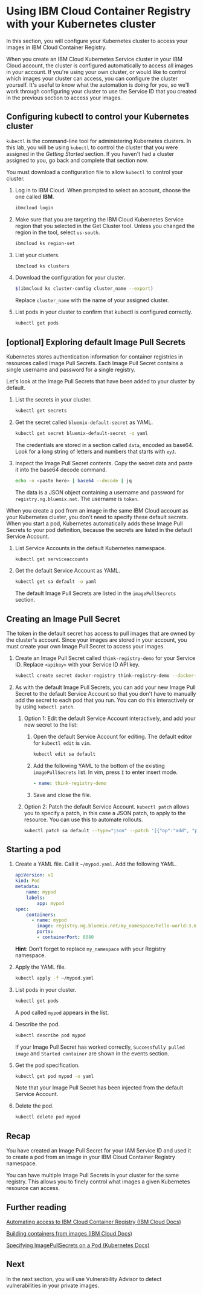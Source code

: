 # Using IBM Cloud Container Registry with your Kubernetes cluster

In this section, you will configure your Kubernetes cluster to access your images in IBM Cloud Container Registry.

When you create an IBM Cloud Kubernetes Service cluster in your IBM Cloud account, the cluster is configured automatically to access all images in your account. If you're using your own cluster, or would like to control which images your cluster can access, you can configure the cluster yourself. It's useful to know what the automation is doing for you, so we'll work through configuring your cluster to use the Service ID that you created in the previous section to access your images.

## Configuring kubectl to control your Kubernetes cluster

`kubectl` is the command-line tool for administering Kubernetes clusters. In this lab, you will be using `kubectl` to control the cluster that you were assigned in the _Getting Started_ section. If you haven't had a cluster assigned to you, go back and complete that section now.

You must download a configuration file to allow `kubectl` to control your cluster.

1. Log in to IBM Cloud. When prompted to select an account, choose the one called **IBM**.

    ```bash
    ibmcloud login
    ```

2. Make sure that you are targeting the IBM Cloud Kubernetes Service region that you selected in the Get Cluster tool. Unless you changed the region in the tool, select `us-south`.

    ```bash
    ibmcloud ks region-set
    ```

3. List your clusters.

    ```bash
    ibmcloud ks clusters
    ```

4. Download the configuration for your cluster.

    ```bash
    $(ibmcloud ks cluster-config cluster_name --export)
    ```

    Replace `cluster_name` with the name of your assigned cluster.

5. List pods in your cluster to confirm that kubectl is configured correctly.

    ```bash
    kubectl get pods
    ```

## [optional] Exploring default Image Pull Secrets

Kubernetes stores authentication information for container registries in resources called Image Pull Secrets. Each Image Pull Secret contains a single username and password for a single registry.

Let's look at the Image Pull Secrets that have been added to your cluster by default.

1. List the secrets in your cluster.

    ```bash
    kubectl get secrets
    ```

2. Get the secret called `bluemix-default-secret` as YAML.

    ```bash
    kubectl get secret bluemix-default-secret -o yaml
    ```

    The credentials are stored in a section called `data`, encoded as base64. Look for a long string of letters and numbers that starts with `eyJ`.

3. Inspect the Image Pull Secret contents. Copy the secret data and paste it into the base64 decode command.

    ```bash
    echo -n <paste here> | base64 --decode | jq
    ```

    The data is a JSON object containing a username and password for `registry.ng.bluemix.net`. The username is `token`.

When you create a pod from an image in the same IBM Cloud account as your Kubernetes cluster, you don't need to specify these default secrets. When you start a pod, Kubernetes automatically adds these Image Pull Secrets to your pod definition, because the secrets are listed in the default Service Account.

1. List Service Accounts in the default Kubernetes namespace.

    ```bash
    kubectl get serviceaccounts
    ```

2. Get the default Service Account as YAML.

    ```bash
    kubectl get sa default -o yaml
    ```

    The default Image Pull Secrets are listed in the `imagePullSecrets` section.

## Creating an Image Pull Secret

The token in the default secret has access to pull images that are owned by the cluster's account. Since your images are stored in your account, you must create your own Image Pull Secret to access your images.

1. Create an Image Pull Secret called `think-registry-demo` for your Service ID. Replace `<apikey>` with your Service ID API key.

    ```bash
    kubectl create secret docker-registry think-registry-demo --docker-server registry.ng.bluemix.net --docker-username iamapikey --docker-password <apikey> --docker-email a@b.com
    ```

2. As with the default Image Pull Secrets, you can add your new Image Pull Secret to the default Service Account so that you don't have to manually add the secret to each pod that you run. You can do this interactively or by using `kubectl patch`.

    1. Option 1: Edit the default Service Account interactively, and add your new secret to the list:

        1. Open the default Service Account for editing. The default editor for `kubectl edit` is `vim`.

            ```bash
            kubectl edit sa default
            ```

        2. Add the following YAML to the bottom of the existing `imagePullSecrets` list. In vim, press `I` to enter insert mode.

            ```yaml
            - name: think-registry-demo
            ```

        3. Save and close the file.

    2. Option 2: Patch the default Service Account. `kubectl patch` allows you to specify a patch, in this case a JSON patch, to apply to the resource. You can use this to automate rollouts.

        ```bash
        kubectl patch sa default --type="json" --patch '[{"op":"add", "path":"/imagePullSecrets/-", "value": {"name":"think-registry-demo"}}]'
        ```

## Starting a pod

1. Create a YAML file. Call it `~/mypod.yaml`. Add the following YAML.

    ```yaml
    apiVersion: v1
    kind: Pod
    metadata:
        name: mypod
        labels:
            app: mypod
    spec:
        containers:
          - name: mypod
            image: registry.ng.bluemix.net/my_namespace/hello-world:3.6
            ports:
            - containerPort: 8080
    ```

    **Hint**: Don't forget to replace `my_namespace` with your Registry namespace.

2. Apply the YAML file.

    ```bash
    kubectl apply -f ~/mypod.yaml
    ```

3. List pods in your cluster.

    ```bash
    kubectl get pods
    ```

    A pod called `mypod` appears in the list.

4. Describe the pod.

    ```bash
    kubectl describe pod mypod
    ```

    If your Image Pull Secret has worked correctly, `Successfully pulled image` and `Started container` are shown in the events section.

5. Get the pod specification.

    ```bash
    kubectl get pod mypod -o yaml
    ```

    Note that your Image Pull Secret has been injected from the default Service Account.

6. Delete the pod.

    ```bash
    kubectl delete pod mypod
    ```

## Recap

You have created an Image Pull Secret for your IAM Service ID and used it to create a pod from an image in your IBM Cloud Container Registry namespace.

You can have multiple Image Pull Secrets in your cluster for the same registry. This allows you to finely control what images a given Kubernetes resource can access.

## Further reading

[Automating access to IBM Cloud Container Registry (IBM Cloud Docs)](https://console.bluemix.net/docs/services/Registry/registry_tokens.html#registry_access)

[Building containers from images (IBM Cloud Docs)](https://console.bluemix.net/docs/containers/cs_images.html#images)

[Specifying ImagePullSecrets on a Pod (Kubernetes Docs)](https://kubernetes.io/docs/concepts/containers/images/#specifying-imagepullsecrets-on-a-pod)

## Next

In the next section, you will use Vulnerability Advisor to detect vulnerabilities in your private images.
